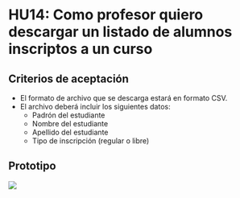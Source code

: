 # HU14: Como profesor quiero descargar un listado de alumnos inscriptos a un curso

## Criterios de aceptación
- El formato de archivo que se descarga estará en formato CSV.
- El archivo deberá incluir los siguientes datos:
    - Padrón del estudiante
    - Nombre del estudiante
    - Apellido del estudiante
    - Tipo de inscripción (regular o libre)

## Prototipo
![](./prototipos/descargar-listado-final.png)
